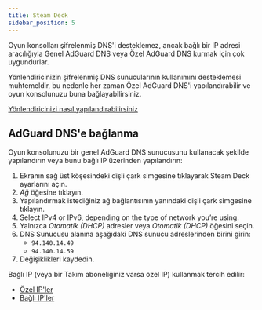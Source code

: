 ```yaml
---
title: Steam Deck
sidebar_position: 5
---
```


Oyun konsolları şifrelenmiş DNS'i desteklemez, ancak bağlı bir IP adresi aracılığıyla Genel AdGuard DNS veya Özel AdGuard DNS kurmak için çok uygundurlar.

Yönlendiricinizin şifrelenmiş DNS sunucularının kullanımını desteklemesi muhtemeldir, bu nedenle her zaman Özel AdGuard DNS'i yapılandırabilir ve oyun konsolunuzu buna bağlayabilirsiniz.

[Yönlendiricinizi nasıl yapılandırabilirsiniz](/private-dns/connect-devices/routers/routers.md)

## AdGuard DNS'e bağlanma

Oyun konsolunuzu bir genel AdGuard DNS sunucusunu kullanacak şekilde yapılandırın veya bunu bağlı IP üzerinden yapılandırın:

1. Ekranın sağ üst köşesindeki dişli çark simgesine tıklayarak Steam Deck ayarlarını açın.
2. _Ağ_ öğesine tıklayın.
3. Yapılandırmak istediğiniz ağ bağlantısının yanındaki dişli çark simgesine tıklayın.
4. Select IPv4 or IPv6, depending on the type of network you’re using.
5. Yalnızca _Otomatik (DHCP)_ adresler veya _Otomatik (DHCP)_ öğesini seçin.
6. DNS Sunucusu alanına aşağıdaki DNS sunucu adreslerinden birini girin:
    - `94.140.14.49`
    - `94.140.14.59`
7. Değişiklikleri kaydedin.

Bağlı IP (veya bir Takım aboneliğiniz varsa özel IP) kullanmak tercih edilir:

- [Özel IP'ler](/private-dns/connect-devices/other-options/dedicated-ip.md)
- [Bağlı IP'ler](/private-dns/connect-devices/other-options/linked-ip.md)
